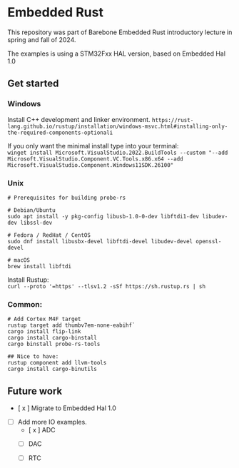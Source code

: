 # Embedded Rust

This repository was part of Barebone Embedded Rust introductory lecture in spring and fall of 2024.  

The examples is using a STM32Fxx HAL version, based on Embedded Hal 1.0

## Get started
### Windows
Install C++ development and linker environment.
`https://rust-lang.github.io/rustup/installation/windows-msvc.html#installing-only-the-required-components-optionali`

If you only want the minimal install type into your terminal:  
`winget install Microsoft.VisualStudio.2022.BuildTools --custom "--add Microsoft.VisualStudio.Component.VC.Tools.x86.x64 --add Microsoft.VisualStudio.Component.Windows11SDK.26100"`

### Unix 
```
# Prerequisites for building probe-rs

# Debian/Ubuntu
sudo apt install -y pkg-config libusb-1.0-0-dev libftdi1-dev libudev-dev libssl-dev

# Fedora / RedHat / CentOS
sudo dnf install libusbx-devel libftdi-devel libudev-devel openssl-devel

# macOS
brew install libftdi
```
Install Rustup:  
`curl --proto '=https' --tlsv1.2 -sSf https://sh.rustup.rs | sh`

### Common:
```
# Add Cortex M4F target
rustup target add thumbv7em-none-eabihf`
cargo install flip-link
cargo install cargo-binstall
cargo binstall probe-rs-tools

## Nice to have:
rustup component add llvm-tools
cargo install cargo-binutils
```

## Future work
- [ x ] Migrate to Embedded Hal 1.0
- [ ] Add more IO examples.
  - [ x ] ADC
  - [ ] DAC
  - [ ] RTC
 
